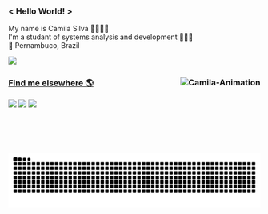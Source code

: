 ### < Hello World! >
My name is Camila Silva 👩🏽🇧🇷 <br>
I'm a studant of systems analysis and development 👩🏽‍💻 <br>
📍 Pernambuco, Brazil <br>
  
<div>
  <a href="https://github.com/camilams27">
<!--     <img height="180em" src="https://github-readme-stats.vercel.app/api?username=camilams27&show_icons=true&theme=chartreuse-dark&include_all_commits=true&count_private=true"/>       -->
  <img height="180em" src="https://github-readme-stats.vercel.app/api/top-langs/?username=camilams27&layout=compact&langs_count=7&theme=chartreuse-dark"/>
</div>
   
<div style="display:inline_block">
    
  ### Find me elsewhere 🌎      <a href="https://github.com/camilams27"><img align="right" alt="Camila-Animation" src="https://i.picasion.com/pic91/6361b75c88ba96505e287fa9833686a9.gif" widht="150" height="150"></a>
 
  <a href="https://instagram.com/camii.las" target="_blank"><img src="https://img.shields.io/badge/-Instagram-%23E4405F?style=for-the-badge&logo=instagram&logoColor=white" target="_blank"></a>
  <a href = "mailto:camilamariasilva.2021@gmail.com" target="_blank"><img src="https://img.shields.io/badge/-Gmail-%23333?style=for-the-badge&logo=gmail&logoColor=white" target="_blank"></a>
  <a href="https://www.linkedin.com/in/camila-silva-8968aa1b3/" target="_blank"><img src="https://img.shields.io/badge/-LinkedIn-%230077B5?style=for-the-badge&logo=linkedin&logoColor=white" target="_blank"></a>
<!--   <a href="www.google.com" target="_blank"><img src="https://img.shields.io/badge/Telegram-2CA5E0?style=for-the-badge&logo=telegram&logoColor=white" target="_blank"></a> -->
  
  ![Snake animation](https://github.com/camilams27/camilams27/blob/output/github-contribution-grid-snake.svg)
</div>

  
  
